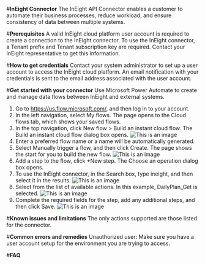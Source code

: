 
#**InEight Connector**
The InEight API Connector enables a customer to automate their business processes, reduce workload, and ensure consistency of data between multiple systems.

#**Prerequisites**
A valid InEight cloud platform user account is required to create a connection to the InEight connector. 
To use the InEight connector, a Tenant prefix and Tenant subscription key are required. Contact your InEight representative to get this information.

#**How to get credentials**
Contact your system administrator to set up a user account to access the InEight cloud platform. An email notification with your credentials is sent to the email address associated with the user account.

#**Get started with your connector**
Use Microsoft Power Automate to create and manage data flows between InEight and external systems.
1.	Go to https://us.flow.microsoft.com/, and then log in to your account.
2.	In the left navigation, select My flows. The page opens to the Cloud flows tab, which shows your saved flows.
3.	In the top navigation, click New flow > Build an instant cloud flow. The Build an instant cloud flow dialog box opens. 
![This is an image](/assets/images/image001.png)
4.	Enter a preferred flow name or a name will be automatically generated.
5.	Select Manually trigger a flow, and then click Create. The page shows the start for you to build the new flow.
![This is an image](/assets/images/image002.png)
6.	Add a step to the flow, click +New step. The Choose an operation dialog box opens.
7.	To use the InEight connector, in the Search box, type ineight, and then select it in the results.
![This is an image](/assets/images/image003.png)
8.	Select from the list of available actions. In this example, DailyPlan_Get is selected.
![This is an image](/assets/images/image004.png)
9.	Complete the required fields for the step, add any additional steps, and then click Save.
![This is an image](/assets/images/image005.png)

#**Known issues and limitations**
The only actions supported are those listed for the connector. 

#**Common errors and remedies**
Unauthorized user: Make sure you have a user account setup for the environment you are trying to access.

#**FAQ**

